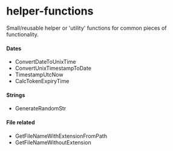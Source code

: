 # helper-functions
Small/reusable helper or 'utility' functions for common pieces of functionality.


#### Dates

- ConvertDateToUnixTime
- ConvertUnixTimestampToDate
- TimestampUtcNow
- CalcTokenExpiryTime

#### Strings

- GenerateRandomStr

#### File related

- GetFileNameWithExtensionFromPath
- GetFileNameWithoutExtension
